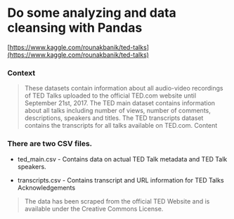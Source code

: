# Do some analyzing and data cleansing with Pandas 

[https://www.kaggle.com/rounakbanik/ted-talks](https://www.kaggle.com/rounakbanik/ted-talks)
### Context

> These datasets contain information about all audio-video recordings of TED Talks uploaded to the official TED.com website until September 21st, 2017.   The TED main dataset contains information about all talks including number of views, number of comments, descriptions, speakers and titles. The TED transcripts dataset contains the transcripts for all talks available on TED.com.
Content

### There are two CSV files.

   * ted_main.csv - Contains data on actual TED Talk metadata and TED Talk speakers.

   * transcripts.csv - Contains transcript and URL information for TED Talks
Acknowledgements

> The data has been scraped from the official TED Website and is available under the Creative Commons License.
